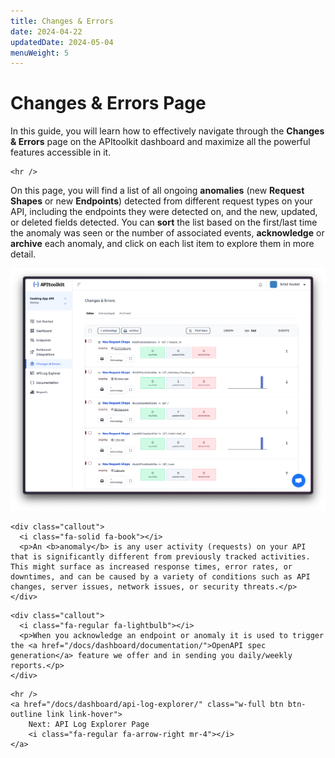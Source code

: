 ```yaml
---
title: Changes & Errors
date: 2024-04-22
updatedDate: 2024-05-04
menuWeight: 5
---
```


# Changes & Errors Page

In this guide, you will learn how to effectively navigate through the **Changes & Errors** page on the APItoolkit dashboard and maximize all the powerful features accessible in it.

```=html
<hr />
```

On this page, you will find a list of all ongoing **anomalies** (new **Request Shapes** or new **Endpoints**) detected from different request types on your API, including the endpoints they were detected on, and the new, updated, or deleted fields detected. You can **sort** the list based on the first/last time the anomaly was seen or the number of associated events, **acknowledge** or **archive** each anomaly, and click on each list item to explore them in more detail.

![Screenshot of APItoolkit's changes & errors page](/docs/dashboard/changes-errors/changes-errors.png)

```=html
<div class="callout">
  <i class="fa-solid fa-book"></i>
  <p>An <b>anomaly</b> is any user activity (requests) on your API that is significantly different from previously tracked activities. This might surface as increased response times, error rates, or downtimes, and can be caused by a variety of conditions such as API changes, server issues, network issues, or security threats.</p>
</div>
```

```=html
<div class="callout">
  <i class="fa-regular fa-lightbulb"></i>
  <p>When you acknowledge an endpoint or anomaly it is used to trigger the <a href="/docs/dashboard/documentation/">OpenAPI spec generation</a> feature we offer and in sending you daily/weekly reports.</p>
</div>
```

```=html
<hr />
<a href="/docs/dashboard/api-log-explorer/" class="w-full btn btn-outline link link-hover">
    Next: API Log Explorer Page
    <i class="fa-regular fa-arrow-right mr-4"></i>
</a>
```
